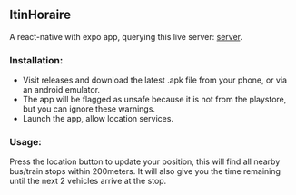## ItinHoraire

A react-native with expo app, querying this live server: [server](https://github.com/CedricAOUN/ItinHoraire-backend).


### Installation:
- Visit releases and download the latest .apk file from your phone, or via an android emulator.
- The app will be flagged as unsafe because it is not from the playstore, but you can ignore these warnings.
- Launch the app, allow location services.


### Usage:
Press the location button to update your position, this will find all nearby bus/train stops within 200meters. It will also give you the time remaining until the next 2
vehicles arrive at the stop.
